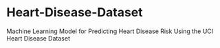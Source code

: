 # Heart-Disease-Dataset
Machine Learning Model for Predicting Heart Disease Risk Using the UCI  Heart Disease Dataset

